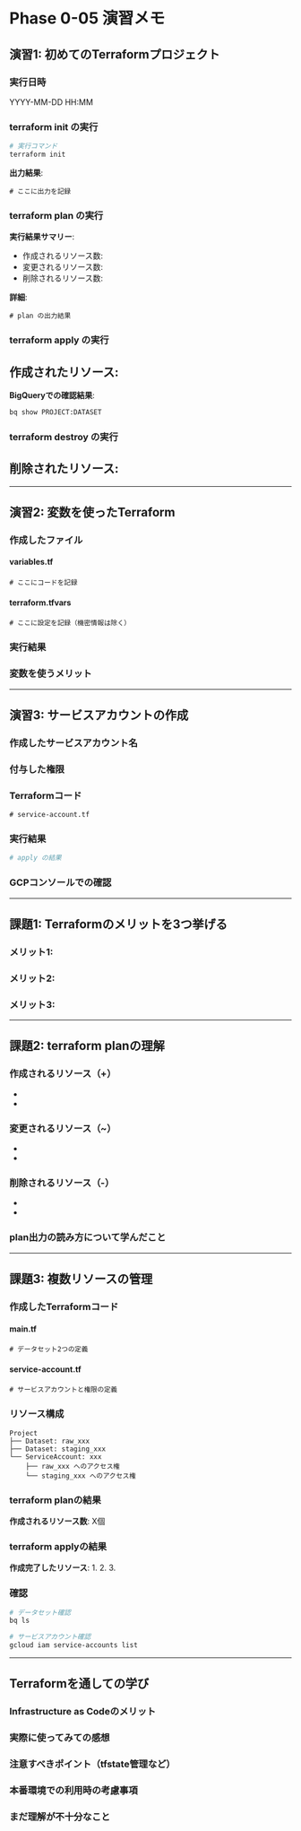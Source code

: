 # Phase 0-05 演習メモ

## 演習1: 初めてのTerraformプロジェクト

### 実行日時
YYYY-MM-DD HH:MM

### terraform init の実行

```bash
# 実行コマンド
terraform init
```

**出力結果**:
```
# ここに出力を記録
```

### terraform plan の実行

**実行結果サマリー**:
- 作成されるリソース数:
- 変更されるリソース数:
- 削除されるリソース数:

**詳細**:
```
# plan の出力結果
```

### terraform apply の実行

**作成されたリソース**:
-

**BigQueryでの確認結果**:
```bash
bq show PROJECT:DATASET
```

### terraform destroy の実行

**削除されたリソース**:
-

---

## 演習2: 変数を使ったTerraform

### 作成したファイル

#### variables.tf
```hcl
# ここにコードを記録
```

#### terraform.tfvars
```hcl
# ここに設定を記録（機密情報は除く）
```

### 実行結果


### 変数を使うメリット


---

## 演習3: サービスアカウントの作成

### 作成したサービスアカウント名


### 付与した権限


### Terraformコード

```hcl
# service-account.tf
```

### 実行結果

```bash
# apply の結果
```

### GCPコンソールでの確認


---

## 課題1: Terraformのメリットを3つ挙げる

### メリット1:


### メリット2:


### メリット3:


---

## 課題2: terraform planの理解

### 作成されるリソース（+）

-
-

### 変更されるリソース（~）

-
-

### 削除されるリソース（-）

-
-

### plan出力の読み方について学んだこと


---

## 課題3: 複数リソースの管理

### 作成したTerraformコード

#### main.tf
```hcl
# データセット2つの定義
```

#### service-account.tf
```hcl
# サービスアカウントと権限の定義
```

### リソース構成

```
Project
├── Dataset: raw_xxx
├── Dataset: staging_xxx
└── ServiceAccount: xxx
    ├── raw_xxx へのアクセス権
    └── staging_xxx へのアクセス権
```

### terraform planの結果

**作成されるリソース数**: X個

### terraform applyの結果

**作成完了したリソース**:
1.
2.
3.

### 確認

```bash
# データセット確認
bq ls

# サービスアカウント確認
gcloud iam service-accounts list
```

---

## Terraformを通しての学び

### Infrastructure as Codeのメリット


### 実際に使ってみての感想


### 注意すべきポイント（tfstate管理など）


### 本番環境での利用時の考慮事項


### まだ理解が不十分なこと

